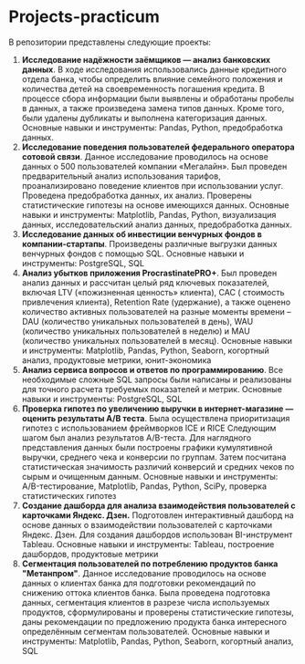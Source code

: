 # Projects-practicum
В репозитории представлены следующие проекты:
1. **Исследование надёжности заёмщиков — анализ банковских данных**.
В ходе исследования использовались данные кредитного отдела банка, чтобы определить
влияние семейного положения и количества детей на своевременность погашения кредита.
В процессе сбора информации были выявлены и обработаны пробелы в данных, а также
произведена замена типов данных. Кроме того, были удалены дубликаты и выполнена
категоризация данных.
Основные навыки и инструменты: Pandas, Python, предобработка данных.
2. **Исследование поведения пользователей федерального оператора сотовой связи**.
Данное исследование проводилось на основе данных о 500 пользователей компании
«Мегалайн». Был проведен предварительный анализ использования тарифов,
проанализировано поведение клиентов при использовании услуг. Проведена предобработка
данных, их анализ. Проверены статистические гипотезы на основе имеющихся данных.
Основные навыки и инструменты: Matplotlib, Pandas, Python, визуализация данных,
исследовательский анализ данных, предобработка данных.
3. **Исследование данных об инвестиции венчурных фондов в компании-стартапы**.
Произведены различные выгрузки данных венчурных фондов с помощью SQL.
Основные навыки и инструменты:
PostgreSQL, SQL
4. **Анализ убытков приложения ProcrastinatePRO+**.
Был проведен анализ данных и рассчитан целый ряд ключевых показателей, включая LTV
(«пожизненная ценность» клиента), CAC ( стоимость привлечения клиента), Retention Rate
(удержание), а также оценено количество активных пользователей на разные моменты
времени – DAU (количество уникальных пользователей в день), WAU (количество уникальных
пользователей в неделю) и MAU (количество уникальных пользователей в месяц).
Основные навыки и инструменты: Matplotlib, Pandas, Python, Seaborn, когортный анализ,
продуктовые метрики, юнит-экономика
5. **Анализ сервиса вопросов и ответов по программированию**.
Все необходимые сложные SQL запросы были написаны и реализованы для точного расчета
требуемых показателей и метрик.
Основные навыки и инструменты:
PostgreSQL, SQL
6. **Проверка гипотез по увеличению выручки в интернет-магазине —
оценить результаты A/B теста**.
Была осуществлена приоритизация гипотез с использованием фреймворков ICE и RICE
Следующим шагом был анализ результатов A/B-теста. Для наглядного представления данных
были построены графики кумулятивной выручки, среднего чека и конверсии по группам.
Затем посчитана статистическая значимость различий конверсий и средних чеков по сырым и
очищенным данным.
Основные навыки и инструменты:
A/B-тестирование, Matplotlib, Pandas, Python, SciPy, проверка статистических гипотез
7. **Создание дашборда для анализа взаимодействия пользователей с карточками Яндекс. Дзен.**
Подготовлен интерактивный дашборд на основе данных о взаимодействии пользователей с
карточками Яндекс. Дзен. Для создания дашбордов использован BI-инструмент Tableau.
Основные навыки и инструменты:
Tableau, построение дашбордов, продуктовые метрики
8. **Сегментация пользователей по потреблению продуктов банка "Метанпром"**.
Данное исследование проводилось на основе данных о клиентах банка для подготовки
рекомендаций по снижению оттока клиентов банка.
Была проведена подготовка данных, сегментация клиентов в разрезе числа используемых
продуктов, сформулированы и проверены статистические гипотезы, даны рекомендации по
предложению продукта банка интересного определённым сегментам пользователей.
Основные навыки и инструменты: Matplotlib, Pandas, Python, Seaborn, когортный анализ, SQL
